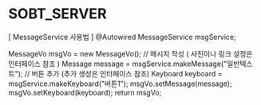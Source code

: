 # SOBT_SERVER

[ MessageService 사용법 ]
@Autowired
MessageService msgService;

MessageVo msgVo = new MessageVo();
// 메시지 작성 ( 사진이나 링크 설정은 인터페이스 참조 )
Message message = msgService.makeMessage("일반텍스트");
// 버튼 추가 (추가 생성은 인터페이스 참조)
Keyboard keyboard = msgService.makeKeyboard("버튼1");
msgVo.setMessage(message);
msgVo.setKeyboard(keyboard);
return msgVo;
